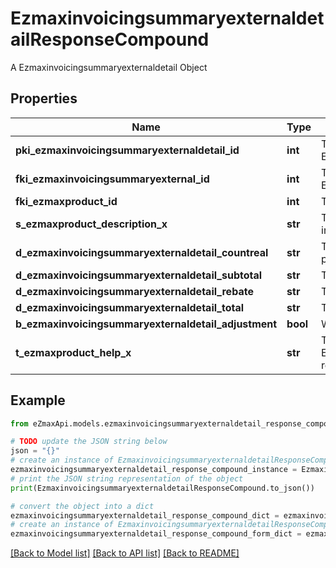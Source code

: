 # EzmaxinvoicingsummaryexternaldetailResponseCompound

A Ezmaxinvoicingsummaryexternaldetail Object

## Properties

Name | Type | Description | Notes
------------ | ------------- | ------------- | -------------
**pki_ezmaxinvoicingsummaryexternaldetail_id** | **int** | The unique ID of the Ezmaxinvoicingsummaryexternaldetail | [optional] 
**fki_ezmaxinvoicingsummaryexternal_id** | **int** | The unique ID of the Ezmaxinvoicingsummaryexternal | [optional] 
**fki_ezmaxproduct_id** | **int** | The unique ID of the Ezmaxproduct | 
**s_ezmaxproduct_description_x** | **str** | The description of the Ezmaxproduct in the language of the requester | 
**d_ezmaxinvoicingsummaryexternaldetail_countreal** | **str** | The count item invoiced for the product | 
**d_ezmaxinvoicingsummaryexternaldetail_subtotal** | **str** | The subtotal invoiced for the product | 
**d_ezmaxinvoicingsummaryexternaldetail_rebate** | **str** | The rebate for the product | 
**d_ezmaxinvoicingsummaryexternaldetail_total** | **str** | The total invoiced for the product | 
**b_ezmaxinvoicingsummaryexternaldetail_adjustment** | **bool** | Whether it&#39;s an adjustment | 
**t_ezmaxproduct_help_x** | **str** | The help message of the Ezmaxproduct in the language of the requester | 

## Example

```python
from eZmaxApi.models.ezmaxinvoicingsummaryexternaldetail_response_compound import EzmaxinvoicingsummaryexternaldetailResponseCompound

# TODO update the JSON string below
json = "{}"
# create an instance of EzmaxinvoicingsummaryexternaldetailResponseCompound from a JSON string
ezmaxinvoicingsummaryexternaldetail_response_compound_instance = EzmaxinvoicingsummaryexternaldetailResponseCompound.from_json(json)
# print the JSON string representation of the object
print(EzmaxinvoicingsummaryexternaldetailResponseCompound.to_json())

# convert the object into a dict
ezmaxinvoicingsummaryexternaldetail_response_compound_dict = ezmaxinvoicingsummaryexternaldetail_response_compound_instance.to_dict()
# create an instance of EzmaxinvoicingsummaryexternaldetailResponseCompound from a dict
ezmaxinvoicingsummaryexternaldetail_response_compound_form_dict = ezmaxinvoicingsummaryexternaldetail_response_compound.from_dict(ezmaxinvoicingsummaryexternaldetail_response_compound_dict)
```
[[Back to Model list]](../README.md#documentation-for-models) [[Back to API list]](../README.md#documentation-for-api-endpoints) [[Back to README]](../README.md)


